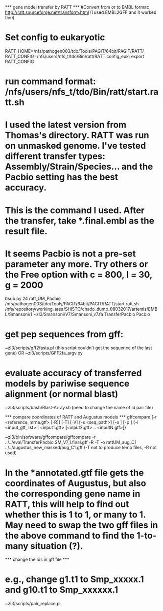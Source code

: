 *** gene model transfer by RATT ***
#Convert from or to EMBL format: http://ratt.sourceforge.net/transform.html (I used EMBL2GFF and it worked fine)

# Set config to eukaryotic
RATT_HOME=/nfs/pathogen003/tdo/Tools/PAGIT/64bit/PAGIT/RATT/
RATT_CONFIG=/nfs/users/nfs_t/tdo/Bin/ratt/RATT.config_euk; export RATT_CONFIG
 
# run command format: /nfs/users/nfs_t/tdo/Bin/ratt/start.ratt.sh <Directory with embl-files> <Query-fasta sequence> <Resultname> <Transfer type>
# I used the latest version from Thomas's directory. RATT was run on unmasked genome. I've tested different transfer types: Assembly/Strain/Species... and the Pacbio setting has the best accuracy.
# This is the command I used. After the transfer, take *.final.embl as the result file.
# It seems Pacbio is not a pre-set parameter any more. Try others or the Free option with c = 800, l = 30, g = 2000 
bsub.py 24 ratt_UM_Pacbio /nfs/pathogen003/tdo/Tools/PAGIT/64bit/PAGIT/RATT/start.ratt.sh /nfs/repository/working_area/SHISTO/chado_dump_08032017/artemis/EMBL/Smansoni/1 ~zl3/Smansoni/V7/Smansoni_v7.fa TransferPacbio Pacbio

# get pep sequences from gff: 
~zl3/scripts/gff2fasta.pl (this script couldn't get the sequence of the last gene) OR
~zl3/scripts/GFF2fa_argv.py 

# evaluate accuracy of transferred models by pariwise sequence alignment (or normal blast)
~zl3/scripts/bash/Blast-Array.sh (need to change the name of id pair file)

*** compare coordinates of RATT and Augustus models ***
gffcompare [-r <reference_mrna.gtf> [-R]] [-T] [-V] [-s <seq_path>]
    [-o <outprefix>] [-p <cprefix>]
    {-i <input_gtf_list> | <input1.gtf> [<input2.gtf> .. <inputN.gtf>]}

~zl3/bin/software/gffcompare/gffcompare -r ../../eval/TransferPacbio.SM_V7_1.final.gff -R -T -o rattUM_aug_C1 ../../augustus_new_masked/aug_C1.gff (-T not to produce temp files, -R not used)

# In the *annotated.gtf file gets the coordinates of Augustus, but also the corresponding gene name in RATT, this will help to find out whether this is 1 to 1, or many to 1. May need to swap the two gff files in the above command to find the 1-to-many situation (?).
 
*** change the ids in gff file ***
# e.g., change g1.t1 to Smp_xxxxx.1 and g10.t1 to Smp_xxxxxx.1
~zl3/scripts/pair_replace.pl
